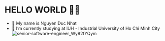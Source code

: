 # HELLO WORLD 🙋‍♂️
- 🌱 My name is Nguyen Duc Nhat
- 🔭 I’m currently studying at IUH - Industrial University of Ho Chi Minh City
![senior-software-engineer_Wy82tYQym](https://github.com/DucNhat03/DucNhat03/assets/94598007/e610c7a0-ccf9-4b34-a199-895709222237)
